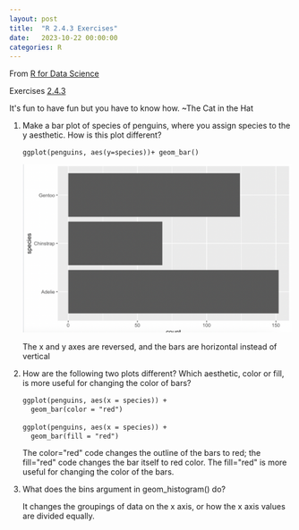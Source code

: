 ```yaml
---
layout: post
title:  "R 2.4.3 Exercises"
date:   2023-10-22 00:00:00
categories: R
---
```


From [R for Data Science](https://r4ds.hadley.nz/data-visualize)

Exercises [2.4.3](https://r4ds.hadley.nz/data-visualize)

It's fun to have fun but you have to know how. ~The Cat in the Hat

<ol>
<li>Make a bar plot of species of penguins, where you assign species to the y aesthetic. How is this plot different? </li>


```{r}
ggplot(penguins, aes(y=species))+ geom_bar()
```

<img src="https://raw.githubusercontent.com/nadinesk/nadinesk.github.io/master/images/Screen%20Shot%202023-10-22%20at%207.23.15%20AM.png" />

The x and y axes are reversed, and the bars are horizontal instead of vertical

<li>How are the following two plots different? Which aesthetic, color or fill, is more useful for changing the color of bars?</li>

```{r}
ggplot(penguins, aes(x = species)) +
  geom_bar(color = "red")

ggplot(penguins, aes(x = species)) +
  geom_bar(fill = "red")

```

The color="red" code changes the outline of the bars to red; the fill="red" code changes the bar itself to red color. The fill="red" is more useful for changing the color of the bars. 

<li>What does the bins argument in geom_histogram() do? </li>

 It changes the groupings of data on the x axis, or how the x axis values are divided equally. 
